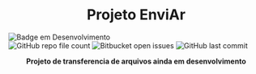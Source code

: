 <h1 align="center"> Projeto EnviAr </h1>


![Badge em Desenvolvimento](http://img.shields.io/static/v1?label=STATUS&message=EM%20DESENVOLVIMENTO&color=GREEN&style=for-the-badge) <br>
<img alt="GitHub repo file count" src="https://img.shields.io/github/directory-file-count/LicasHSG/ProgEnviAr?color=a">
<img alt="Bitbucket open issues" src="https://img.shields.io/bitbucket/issues/LicasHSG/ProgEnviAr?style=plastic">
<img alt="GitHub last commit" src="https://img.shields.io/github/last-commit/LicasHSG/ProgEnviAr?style=plastic">
  
<p align="center" > <strong>Projeto de transferencia de arquivos ainda em desenvolvimento</strong></p>
